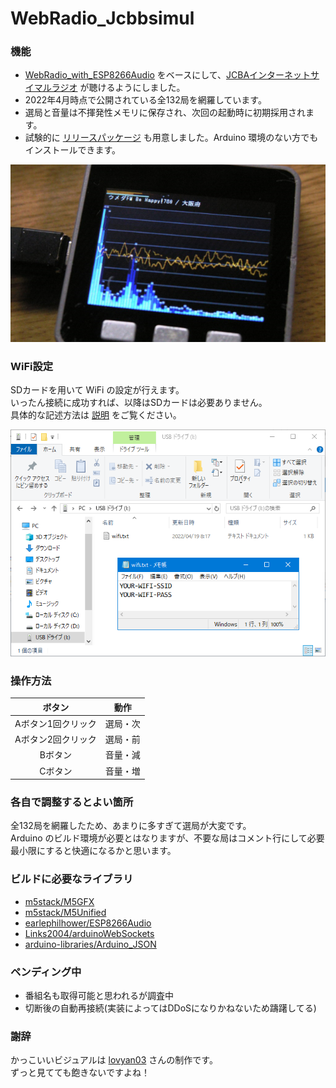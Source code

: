 # WebRadio_Jcbbsimul

### 機能
- [WebRadio_with_ESP8266Audio](https://github.com/m5stack/M5Unified/tree/master/examples/Advanced/WebRadio_with_ESP8266Audio) をベースにして、[JCBAインターネットサイマルラジオ](https://www.jcbasimul.com/) が聴けるようにしました。
- 2022年4月時点で公開されている全132局を網羅しています。
- 選局と音量は不揮発性メモリに保存され、次回の起動時に初期採用されます。
- 試験的に [リリースパッケージ](release/) も用意しました。Arduino 環境のない方でもインストールできます。

![image1](docs/screenshot.png)

### WiFi設定
SDカードを用いて WiFi の設定が行えます。  
いったん接続に成功すれば、以降はSDカードは必要ありません。  
具体的な記述方法は [説明](sdcard/) をご覧ください。

![image1](docs/wifi.png)

### 操作方法
|ボタン|動作|
|:-------------:|:----:|
|Aボタン1回クリック|選局・次|
|Aボタン2回クリック|選局・前|
|Bボタン|音量・減|
|Cボタン|音量・増|

### 各自で調整するとよい箇所
全132局を網羅したため、あまりに多すぎて選局が大変です。  
Arduino のビルド環境が必要とはなりますが、不要な局はコメント行にして必要最小限にすると快適になるかと思います。

### ビルドに必要なライブラリ
- [m5stack/M5GFX](https://github.com/m5stack/M5GFX)
- [m5stack/M5Unified](https://github.com/m5stack/M5Unified)
- [earlephilhower/ESP8266Audio](https://github.com/earlephilhower/ESP8266Audio)
- [Links2004/arduinoWebSockets](https://github.com/Links2004/arduinoWebSockets)
- [arduino-libraries/Arduino_JSON](https://github.com/arduino-libraries/Arduino_JSON)

### ペンディング中
- 番組名も取得可能と思われるが調査中
- 切断後の自動再接続(実装によってはDDoSになりかねないため躊躇してる)

### 謝辞
かっこいいビジュアルは [lovyan03](https://github.com/lovyan03/) さんの制作です。  
ずっと見てても飽きないですよね！
